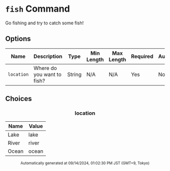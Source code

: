 # `fish` Command

Go fishing and try to catch some fish!

## Options

| Name | Description | Type | Min Length | Max Length | Required | Autocomplete |
| ---- | ----------- | ---- | ---------- | ---------- | -------- | ------------ |
| `location` | Where do you want to fish? | String | N/A | N/A | Yes | No |


## Choices

<div align="center">

### location

| Name | Value |
| ---- | ----- |
| Lake | lake |
| River | river |
| Ocean | ocean |
</div>


<div align="center"><sub>Automatically generated at 09/14/2024, 01:02:30 PM JST (GMT+9, Tokyo)</sub></div>